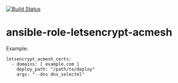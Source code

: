 [![Build Status](https://travis-ci.org/viasite-ansible/ansible-role-letsencrypt-acmesh.svg?branch=master)](https://travis-ci.org/viasite-ansible/ansible-role-letsencrypt-acmesh)

# ansible-role-letsencrypt-acmesh

Example:

```
letsencrypt_acmesh_certs:
  - domains: [ example.com ]
    deploy_path: "/path/to/deploy"
    args: "--dns dns_selectel"
```
